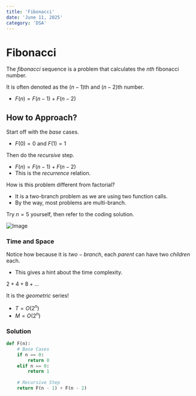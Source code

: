```yaml
---
title: 'Fibonacci'
date: 'June 11, 2025'
category: 'DSA'
---
```


# Fibonacci

The $fibonacci$ sequence is a problem that calculates the $nth$ fibonacci number.

It is often denoted as the $(n - 1)$th and $(n - 2)$th number.
- $F(n) = F(n - 1) + F(n - 2)$

## How to Approach?

Start off with the $base$ cases.
- $F(0) = 0$ and $F(1) = 1$

Then do the $recursive$ step.
- $F(n) = F(n - 1) + F(n - 2)$
- This is the $recurrence$ relation.

How is this problem different from factorial?
- It is a two-branch problem as we are using two function calls.
- By the way, most problems are multi-branch.

Try $n = 5$ yourself, then refer to the coding solution.

![Image](/fibonacci/Fibonacci1.png)

### Time and Space

Notice how because it is $two-branch$, each $parent$ can have two $children$ each.
- This gives a hint about the time complexity.

$2 + 4 + 8 + ...$

It is the $geometric$ series!
- $T = O(2^n)$
- $M = O(2^n)$

### Solution

```python
def F(n):
    # Base Cases
    if n == 0:
        return 0
    elif n == 0:
        return 1
    
    # Recursive Step
    return F(n - 1) + F(n - 2)
```
